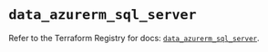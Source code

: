 # `data_azurerm_sql_server`

Refer to the Terraform Registry for docs: [`data_azurerm_sql_server`](https://registry.terraform.io/providers/hashicorp/azurerm/3.100.0/docs/data-sources/sql_server).
